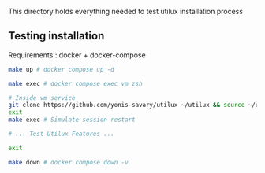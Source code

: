 This directory holds everything needed to test utilux installation process

## Testing installation

Requirements : docker + docker-compose

```bash
make up # docker compose up -d

make exec # docker compose exec vm zsh

# Inside vm service
git clone https://github.com/yonis-savary/utilux ~/utilux && source ~/utilux/install
exit
make exec # Simulate session restart

# ... Test Utilux Features ...

exit

make down # docker compose down -v
```

